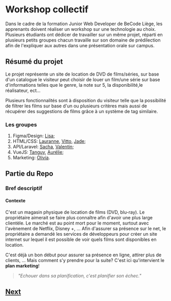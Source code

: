 # Workshop collectif

Dans le cadre de la formation Junior Web Developer de BeCode Liège, les apprenants doivent réaliser un workshop sur une technologie au choix. Plusieurs étudiants ont dédicer de travailler sur un même projet, réparti en plusieurs petits groupes chacun travaille sur son domaine de prédilection afin de l'expliquer aux autres dans une présentation orale sur campus. 

## Résumé du projet

Le projet représente un site de location de DVD de films/séries, sur base d'un catalogue le visiteur peut choisir de louer un film/une série sur base d'informations telles que le genre, la note sur 5, la disponibilité,le réalisateur, ect... 

Plusieurs fonctionnalités sont à disposition du visiteur telle que la possibilité de filtrer les films sur base d'un ou plusieurs critères mais aussi de récupérer des suggestions de films grâce à un système de tag similaire. 

### Les groupes

1. Figma/Design: [Lisa](https://github.com/lilouMazzarisi);
2. HTML/CSS: [Lauranne](https://github.com/l4ur4nn3), [Vitto](https://github.com/Vittoria-P), [Jade](https://github.com/TreshMiralissa);
3. API/Laravel: [Sacha](https://github.com/sachajeunejean), [Valentin](https://github.com/GeorisVal);
4. VueJS: [Tanguy](https://github.com/TanguyC0), [Aurélie](https://github.com/Elhya13);
5. Marketing: [Olivia](https://github.com/OliviaDemaret).

## Partie du Repo


### Bref descriptif

#### Contexte

C'est un magasin physique de location de films (DVD, blu-ray). Le propriétaire aimerait se faire plus connaître afin d'avoir une plus large clientèle. Le marché est au point mort pour le moment, surtout avec l'avènement de Netflix, Disney +, ... Afin d'assurer sa présence sur le net, le propriétaire a demandé les services de développeurs pour créer un site internet sur lequel il est possible de voir quels films sont disponibles en location. 

C'est déjà un bon début pour assurer sa présence en ligne, attirer plus de clients, ... Mais comment s'y prendre pour la suite? C'est ici qu'intervient le **plan marketing**! 

> *"Echouer dans sa planification, c'est planifier son échec."*


## [Next](/plan-marketing/intro-and-basics.md)